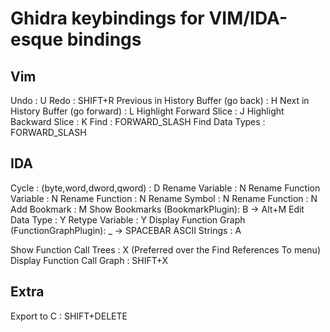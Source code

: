 # Ghidra keybindings for VIM/IDA-esque bindings

## Vim

Undo : U
Redo : SHIFT+R
Previous in History Buffer (go back) : H 
Next in History Buffer  (go forward) : L
Highlight Forward Slice  : J
Highlight Backward Slice : K
Find : FORWARD_SLASH
Find Data Types : FORWARD_SLASH

## IDA

Cycle : (byte,word,dword,qword) : D
Rename Variable          : N
Rename Function Variable : N
Rename Function          : N
Rename Symbol            : N
Rename Function          : N
Add Bookmark : M
Show Bookmarks (BookmarkPlugin): B -> Alt+M
Edit Data Type  : Y
Retype Variable : Y
Display Function Graph (FunctionGraphPlugin): _ -> SPACEBAR
ASCII Strings : A

Show Function Call Trees    : X (Preferred over the Find References To menu)
Display Function Call Graph : SHIFT+X

## Extra
Export to C : SHIFT+DELETE
